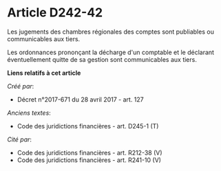 # Article D242-42

Les jugements des chambres régionales des comptes sont publiables ou communicables aux tiers.

Les ordonnances prononçant la décharge d'un comptable et le déclarant éventuellement quitte de sa gestion sont communicables
aux tiers.

**Liens relatifs à cet article**

_Créé par_:

  - Décret n°2017-671 du 28 avril 2017 - art. 127

_Anciens textes_:

  - Code des juridictions financières - art. D245-1 (T)

_Cité par_:

  - Code des juridictions financières - art. R212-38 (V)
  - Code des juridictions financières - art. R241-10 (V)
